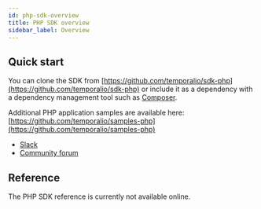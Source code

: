 ```yaml
---
id: php-sdk-overview
title: PHP SDK overview
sidebar_label: Overview
---
```


## Quick start

You can clone the SDK from [https://github.com/temporalio/sdk-php](https://github.com/temporalio/sdk-php) or include it as a dependency with a dependency management tool such as [Composer](https://getcomposer.org/).

Additional PHP application samples are available here: [https://github.com/temporalio/samples-php](https://github.com/temporalio/samples-php)

- [Slack](https://join.slack.com/t/temporalio/shared_invite/zt-kfgfjuye-L8gCQVRhPykA2td8pk7eTQ)
- [Community forum](https://community.temporal.io/)

## Reference

The PHP SDK reference is currently not available online.

